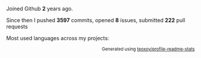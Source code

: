 Joined Github **2** years ago.

Since then I pushed **3597** commits, opened **8** issues, submitted **222** pull requests

Most used languages across my projects:


<p align="right"><sub>Generated using <a href="https://github.com/marketplace/actions/profile-readme-stats">teoxoy/profile-readme-stats</a></sub></p>
